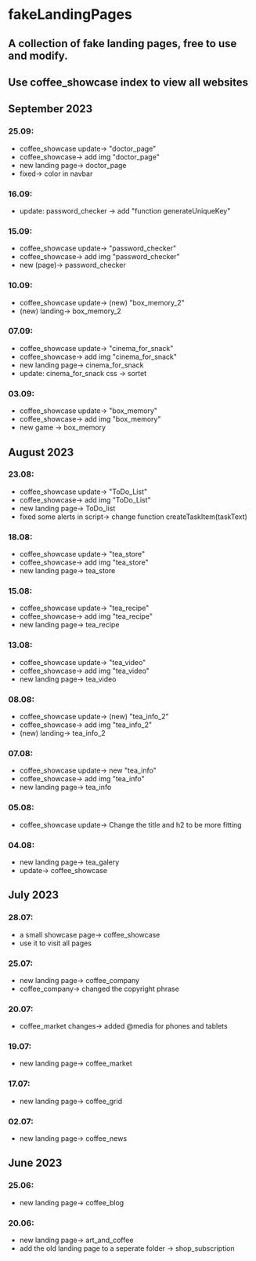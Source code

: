 # fakeLandingPages
## A collection of fake landing pages, free to use and modify.
## Use coffee_showcase index to view all websites
## September 2023
### 25.09:
- coffee_showcase update-> "doctor_page"
- coffee_showcase-> add img "doctor_page"
- new landing page-> doctor_page
- fixed-> color in navbar
### 16.09:
- update: password_checker -> add "function generateUniqueKey"
### 15.09:
- coffee_showcase update-> "password_checker"
- coffee_showcase-> add img "password_checker"
- new (page)-> password_checker
### 10.09:
- coffee_showcase update-> (new) "box_memory_2"
- (new) landing-> box_memory_2
### 07.09:
- coffee_showcase update-> "cinema_for_snack"
- coffee_showcase-> add img "cinema_for_snack"
- new landing page-> cinema_for_snack
- update: cinema_for_snack css -> sortet
### 03.09:
- coffee_showcase update-> "box_memory"
- coffee_showcase-> add img "box_memory"
- new game -> box_memory
## August 2023
### 23.08:
- coffee_showcase update-> "ToDo_List"
- coffee_showcase-> add img "ToDo_List"
- new landing page-> ToDo_list
- fixed some alerts in script-> change function createTaskItem(taskText)
### 18.08:
- coffee_showcase update-> "tea_store"
- coffee_showcase-> add img "tea_store"
- new landing page-> tea_store
### 15.08:
- coffee_showcase update-> "tea_recipe"
- coffee_showcase-> add img "tea_recipe"
- new landing page-> tea_recipe
### 13.08:
- coffee_showcase update-> "tea_video"
- coffee_showcase-> add img "tea_video"
- new landing page-> tea_video
### 08.08:
- coffee_showcase update-> (new) "tea_info_2"
- coffee_showcase-> add img "tea_info_2"
- (new) landing-> tea_info_2
### 07.08:
- coffee_showcase update-> new "tea_info"
- coffee_showcase-> add img "tea_info"
- new landing page-> tea_info
### 05.08:
- coffee_showcase update-> Change the title and h2 to be more fitting
### 04.08:
- new landing page-> tea_galery
- update-> coffee_showcase
## July 2023
### 28.07:
- a small showcase page-> coffee_showcase
- use it to visit all pages
### 25.07:
- new landing page-> coffee_company
- coffee_company-> changed the copyright phrase
### 20.07:
- coffee_market changes-> added @media for phones and tablets
### 19.07:
- new landing page-> coffee_market
### 17.07:
- new landing page-> coffee_grid
### 02.07:
- new landing page-> coffee_news
## June 2023
### 25.06:
- new landing page-> coffee_blog
### 20.06:
- new landing page-> art_and_coffee
- add the old landing page to a seperate folder -> shop_subscription
